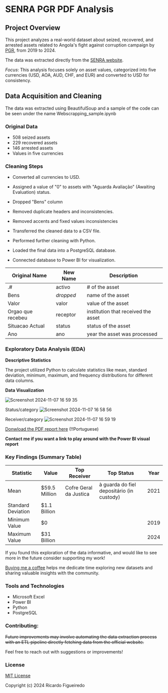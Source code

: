 # SENRA PGR PDF Analysis

## Project Overview

This project analyzes a real-world dataset about seized, recovered, and arrested assets related to Angola's fight against corruption campaign by [PGR](https://www.pgr.ao/senra), from 2019 to 2024.

The data was extracted directly from the [SENRA website](https://www.senra.pgr.ao/).

*Focus*: This analysis focuses solely on asset values, categorized into five currencies (USD, AOA, AUD, CHF, and EUR) and converted to USD for consistency.

## Data Acquisition and Cleaning

The data was extracted using BeautifulSoup and a sample of the code can be seen under the name Webscrapping_sample.ipynb


### Original Data

- 508 seized assets
- 229 recovered assets
- 146 arrested assets
- Values in five currencies


### Cleaning Steps

- Converted all currencies to USD.

- Assigned a value of "0" to assets with "Aguarda Avaliação" (Awaiting Evaluation) status.

- Dropped "Bens" column
  
- Removed duplicate headers and inconsistencies.

- Removed accents and fixed values inconsistencies
  
- Transferred the cleaned data to a CSV file.

- Performed further cleaning with Python.

- Loaded the final data into a PostgreSQL database.

- Connected database to Power BI for visualization.


| **Original Name**   | **New Name**   |  **Description**                     |
|---------------------|----------------|--------------------------------------|
| .#                  |     activo     |  # of the asset                      |
| Bens                |   _dropped_    |  name of the asset                   |
| Valor               |     valor      |  value of the asset                  |
| Orgao que recebeu   |    receptor    | institution that received the asset  |
| Situacao Actual     |     status     | status of the asset                  |
| Ano                 |      ano       |  year the asset was processed        |


### Exploratory Data Analysis (EDA)

**Descriptive Statistics**

The project utilized Python to calculate statistics like mean, standard deviation, minimum, maximum, and frequency distributions for different data columns.



**Data Visualization** 

![Screenshot 2024-11-07 16 59 35](https://github.com/user-attachments/assets/70a967ef-6d43-446c-96f5-346e16b898ac)

Status/category
![Screenshot 2024-11-07 16 58 56](https://github.com/user-attachments/assets/c5b80f64-8427-4960-bab6-07a44092d475)

Receiver/category
![Screenshot 2024-11-07 16 59 19](https://github.com/user-attachments/assets/29f3cf47-1484-495a-a4a2-e70e67c887d6)


[Donwload the PDF report here](https://drive.google.com/file/d/16dPjCh4YoqFHE67aHk2JTipeYukb_f91/view?usp=sharing) (!!Portuguese)

**Contact me if you want a link to play around with the Power BI visual report**




### Key Findings (Summary Table)

|Statistic	        |   Value  	    | Top Receiver	         |   Top Status	                             | Year |
|-------------------|---------------|------------------------|-------------------------------------------|------|
|Mean	              |  $59.5 Million| Cofre Geral da Justica | à guarda do fiel depositário (in custody) | 2021 |
|Standard Deviation |  $1.1 Billion	|		                     |                                           |      |
|Minimum Value      |  $0			      |                        |                                           | 2019 |
|Maximum Value	    |  $31 Billion	|		                     |                                           | 2024 |


If you found this exploration of the data informative, and would like to see more in the future consider supporting my work! 

[Buying me a coffee](https://buymeacoffee.com/rickoalex) helps me dedicate time exploring new datasets and sharing valuable insights with the community.



### Tools and Technologies

- Microsoft Excel
- Power BI
- Python
- PostgreSQL



### Contributing:

~~Future improvements may involve automating the data extraction process with an ETL pipeline directly fetching data from the official website.~~

Feel free to reach out with suggestions or improvements!
 




### License

<a href="https://opensource.org/license/mit">MIT License</a> 







Copyright (c) 2024 Ricardo Figueiredo
